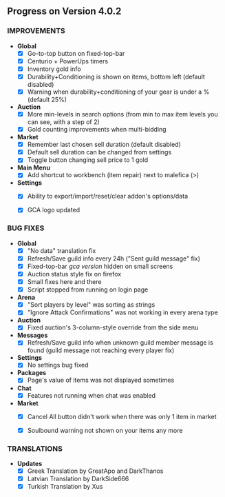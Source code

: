 
## Progress on Version 4.0.2


### IMPROVEMENTS
- **Global**
	- [x] Go-to-top button on fixed-top-bar
	- [x] Centurio + PowerUps timers
	- [x] Inventory gold info
	- [x] Durability+Conditioning is shown on items, bottom left (default disabled)
	- [x] Warning when durability+conditioning of your gear is under a % (default 25%)
- **Auction**
	- [x] More min-levels in search options (from min to max item levels you can see, with a step of 2)
	- [x] Gold counting improvements when multi-bidding
- **Market**
	- [x] Remember last chosen sell duration (default disabled)
	- [x] Default sell duration can be changed from settings
	- [x] Toggle button changing sell price to 1 gold
- **Main Menu**
	- [x] Add shortcut to workbench (item repair) next to malefica (>)
- **Settings**
	- [x] Ability to export/import/reset/clear addon's options/data
	- [x] GCA logo updated


### BUG FIXES
- **Global**
	- [x] "No data" translation fix
	- [x] Refresh/Save guild info every 24h ("Sent guild message" fix)
	- [x] Fixed-top-bar _gca version_ hidden on small screens
	- [x] Auction status style fix on firefox
	- [x] Small fixes here and there
	- [x] Script stopped from running on login page
- **Arena**
	- [x] "Sort players by level" was sorting as strings
	- [x] "Ignore Attack Confirmations" was not working in every arena type
- **Auction**
	- [x] Fixed auction's 3-column-style override from the side menu
- **Messages**
	- [x] Refresh/Save guild info when unknown guild member message is found (guild message not reaching every player fix)
- **Settings**
	- [x] No settings bug fixed
- **Packages**
	- [x] Page's value of items was not displayed sometimes
- **Chat**
	- [x] Features not running when chat was enabled
- **Market**
	- [x] Cancel All button didn't work when there was only 1 item in market
	- [x] Soulbound warning not shown on your items any more
	

### TRANSLATIONS
- **Updates**
	- [x] Greek Translation by GreatApo and DarkThanos
	- [x] Latvian Translation by DarkSide666
	- [x] Turkish Translation by Xus
